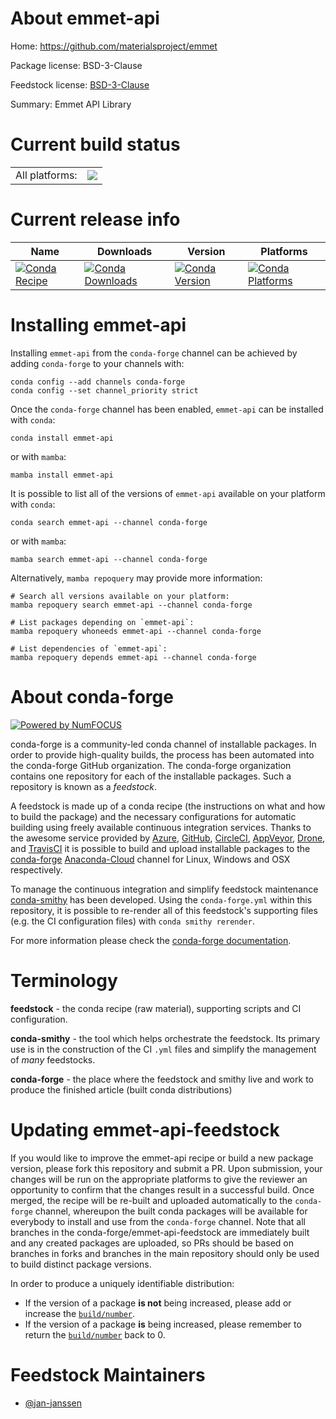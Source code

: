 About emmet-api
===============

Home: https://github.com/materialsproject/emmet

Package license: BSD-3-Clause

Feedstock license: [BSD-3-Clause](https://github.com/conda-forge/emmet-api-feedstock/blob/main/LICENSE.txt)

Summary: Emmet API Library

Current build status
====================


<table><tr><td>All platforms:</td>
    <td>
      <a href="https://dev.azure.com/conda-forge/feedstock-builds/_build/latest?definitionId=17379&branchName=main">
        <img src="https://dev.azure.com/conda-forge/feedstock-builds/_apis/build/status/emmet-api-feedstock?branchName=main">
      </a>
    </td>
  </tr>
</table>

Current release info
====================

| Name | Downloads | Version | Platforms |
| --- | --- | --- | --- |
| [![Conda Recipe](https://img.shields.io/badge/recipe-emmet--api-green.svg)](https://anaconda.org/conda-forge/emmet-api) | [![Conda Downloads](https://img.shields.io/conda/dn/conda-forge/emmet-api.svg)](https://anaconda.org/conda-forge/emmet-api) | [![Conda Version](https://img.shields.io/conda/vn/conda-forge/emmet-api.svg)](https://anaconda.org/conda-forge/emmet-api) | [![Conda Platforms](https://img.shields.io/conda/pn/conda-forge/emmet-api.svg)](https://anaconda.org/conda-forge/emmet-api) |

Installing emmet-api
====================

Installing `emmet-api` from the `conda-forge` channel can be achieved by adding `conda-forge` to your channels with:

```
conda config --add channels conda-forge
conda config --set channel_priority strict
```

Once the `conda-forge` channel has been enabled, `emmet-api` can be installed with `conda`:

```
conda install emmet-api
```

or with `mamba`:

```
mamba install emmet-api
```

It is possible to list all of the versions of `emmet-api` available on your platform with `conda`:

```
conda search emmet-api --channel conda-forge
```

or with `mamba`:

```
mamba search emmet-api --channel conda-forge
```

Alternatively, `mamba repoquery` may provide more information:

```
# Search all versions available on your platform:
mamba repoquery search emmet-api --channel conda-forge

# List packages depending on `emmet-api`:
mamba repoquery whoneeds emmet-api --channel conda-forge

# List dependencies of `emmet-api`:
mamba repoquery depends emmet-api --channel conda-forge
```


About conda-forge
=================

[![Powered by
NumFOCUS](https://img.shields.io/badge/powered%20by-NumFOCUS-orange.svg?style=flat&colorA=E1523D&colorB=007D8A)](https://numfocus.org)

conda-forge is a community-led conda channel of installable packages.
In order to provide high-quality builds, the process has been automated into the
conda-forge GitHub organization. The conda-forge organization contains one repository
for each of the installable packages. Such a repository is known as a *feedstock*.

A feedstock is made up of a conda recipe (the instructions on what and how to build
the package) and the necessary configurations for automatic building using freely
available continuous integration services. Thanks to the awesome service provided by
[Azure](https://azure.microsoft.com/en-us/services/devops/), [GitHub](https://github.com/),
[CircleCI](https://circleci.com/), [AppVeyor](https://www.appveyor.com/),
[Drone](https://cloud.drone.io/welcome), and [TravisCI](https://travis-ci.com/)
it is possible to build and upload installable packages to the
[conda-forge](https://anaconda.org/conda-forge) [Anaconda-Cloud](https://anaconda.org/)
channel for Linux, Windows and OSX respectively.

To manage the continuous integration and simplify feedstock maintenance
[conda-smithy](https://github.com/conda-forge/conda-smithy) has been developed.
Using the ``conda-forge.yml`` within this repository, it is possible to re-render all of
this feedstock's supporting files (e.g. the CI configuration files) with ``conda smithy rerender``.

For more information please check the [conda-forge documentation](https://conda-forge.org/docs/).

Terminology
===========

**feedstock** - the conda recipe (raw material), supporting scripts and CI configuration.

**conda-smithy** - the tool which helps orchestrate the feedstock.
                   Its primary use is in the construction of the CI ``.yml`` files
                   and simplify the management of *many* feedstocks.

**conda-forge** - the place where the feedstock and smithy live and work to
                  produce the finished article (built conda distributions)


Updating emmet-api-feedstock
============================

If you would like to improve the emmet-api recipe or build a new
package version, please fork this repository and submit a PR. Upon submission,
your changes will be run on the appropriate platforms to give the reviewer an
opportunity to confirm that the changes result in a successful build. Once
merged, the recipe will be re-built and uploaded automatically to the
`conda-forge` channel, whereupon the built conda packages will be available for
everybody to install and use from the `conda-forge` channel.
Note that all branches in the conda-forge/emmet-api-feedstock are
immediately built and any created packages are uploaded, so PRs should be based
on branches in forks and branches in the main repository should only be used to
build distinct package versions.

In order to produce a uniquely identifiable distribution:
 * If the version of a package **is not** being increased, please add or increase
   the [``build/number``](https://docs.conda.io/projects/conda-build/en/latest/resources/define-metadata.html#build-number-and-string).
 * If the version of a package **is** being increased, please remember to return
   the [``build/number``](https://docs.conda.io/projects/conda-build/en/latest/resources/define-metadata.html#build-number-and-string)
   back to 0.

Feedstock Maintainers
=====================

* [@jan-janssen](https://github.com/jan-janssen/)

